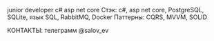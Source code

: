 junior developer с#  asp net core
Стэк: c#, asp net core, PostgreSQL, SQLite, язык SQL, RabbitMQ, Docker
Паттерны: CQRS, MVVM, SOLID

КОНТАКТЫ:
телеграмм @salov_ev
